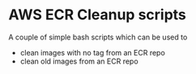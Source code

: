 # AWS ECR Cleanup scripts

A couple of simple bash scripts which can be used to 

- clean images with no tag from an ECR repo
- clean old images from an ECR repo

